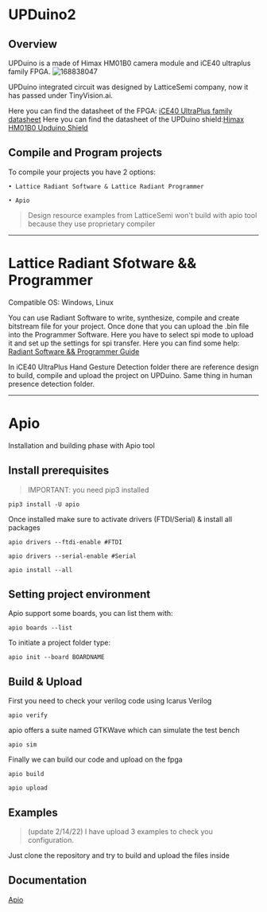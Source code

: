 # UPDuino2

## Overview

UPDuino is a made of Himax HM01B0 camera module and iCE40 ultraplus family FPGA.
![168838047](https://user-images.githubusercontent.com/75630696/161726892-f62a8bcd-0d60-4915-b50a-c620269e3d4e.png)

UPDuino integrated circuit was designed by LatticeSemi company, now it has passed under TinyVision.ai. 

Here you can find the datasheet of the FPGA: [iCE40 UltraPlus family datasheet](https://github.com/Gio200023/UPDuino2/blob/main/FPGA-DS-02008-2-0-iCE40-UltraPlus-Family-Data-Sheet.pdf)
Here you can find the datasheet of the UPDuino shield:[Himax HM01B0 Upduino Shield](https://github.com/Gio200023/UPDuino2/blob/main/FPGA-UG-02081-1-0-Himax-HM01B0-UPduino-Shield.pdf)

## Compile and Program projects

To compile your projects you have 2 options:
    
    • Lattice Radiant Software & Lattice Radiant Programmer
    
    • Apio

> Design resource examples from LatticeSemi won't build with apio tool because they use proprietary compiler
 
<hr>

# Lattice Radiant Sfotware && Programmer

Compatible OS: Windows, Linux

You can use Radiant Software to write, synthesize, compile and create bitstream file for your project. 
Once done that you can upload the .bin file into the Programmer Software. Here you have to select spi mode to upload it and set up the settings for spi transfer. 
Here you can find some help: [Radiant Software && Programmer Guide](https://www.google.com/url?sa=t&rct=j&q=&esrc=s&source=web&cd=&ved=2ahUKEwib_-r01vz2AhUrMuwKHbhDBt0QFnoECAkQAQ&url=https%3A%2F%2Fwww.latticesemi.com%2Fview_document%3Fdocument_id%3D53415&usg=AOvVaw1L9MUlzzXXryP3fbcs7Z17)

In iCE40  UltraPlus Hand Gesture Detection folder there are reference design to build, compile and upload the project on UPDuino.
Same thing in human presence detection folder.

<hr>

# Apio

Installation and building phase with Apio tool

## Install prerequisites

> IMPORTANT: you need pip3 installed  

````
pip3 install -U apio
````

Once installed make sure to activate drivers (FTDI/Serial) & install all packages

````
apio drivers --ftdi-enable #FTDI

apio drivers --serial-enable #Serial

apio install --all
````


## Setting project environment
Apio support some boards, you can list them with:

````
apio boards --list
````

To initiate a project folder type:

````
apio init --board BOARDNAME 
````


## Build & Upload
First you need to check your verilog code using Icarus Verilog

````
apio verify
````

apio offers a suite named GTKWave which can simulate the test bench

````
apio sim
````

Finally we can build our code and upload on the fpga

````
apio build

apio upload
````


## Examples 
> (update 2/14/22) I have upload 3 examples to check you configuration.

Just clone the repository and try to build and upload the files inside

## Documentation

[Apio](https://apiodoc.readthedocs.io/en/stable/index.html)
